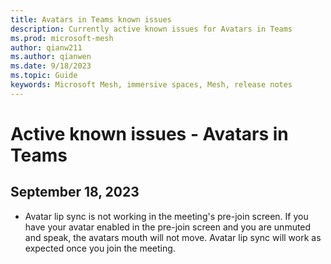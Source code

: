 ```yaml
---
title: Avatars in Teams known issues
description: Currently active known issues for Avatars in Teams
ms.prod: microsoft-mesh
author: qianw211    
ms.author: qianwen
ms.date: 9/18/2023
ms.topic: Guide
keywords: Microsoft Mesh, immersive spaces, Mesh, release notes
---
```


# Active known issues - Avatars in Teams

## September 18, 2023

* Avatar lip sync is not working in the meeting's pre-join screen. If you have your avatar enabled in the pre-join screen and you are unmuted and speak, the avatars mouth will not move. Avatar lip sync will work as expected once you join the meeting.





